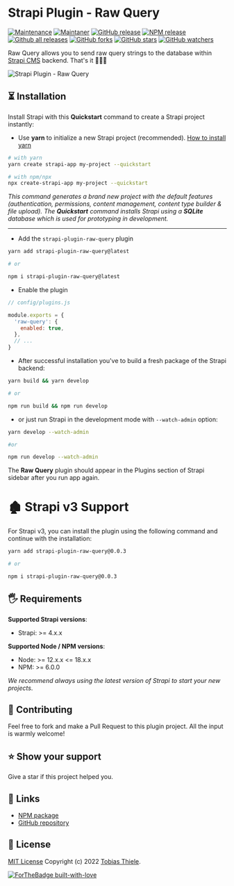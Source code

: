 # Strapi Plugin - Raw Query

[![Maintenance](https://img.shields.io/badge/Maintained%3F-yes-green.svg)](https://github.com/creazy231/strapi-plugin-raw-query/graphs/commit-activity)
[![Maintaner](https://img.shields.io/badge/maintainer-creazy231-blue)](https://github.com/creazy231)
[![GitHub release](https://img.shields.io/github/release/creazy231/strapi-plugin-raw-query.svg)](https://github.com/creazy231/strapi-plugin-raw-query/releases/)
[![NPM release](https://img.shields.io/npm/v/strapi-plugin-raw-query)](https://www.npmjs.org/package/strapi-plugin-raw-query)
[![Github all releases](https://img.shields.io/npm/dt/strapi-plugin-raw-query)](https://GitHub.com/creazy231/strapi-plugin-raw-query/releases/)
[![GitHub forks](https://img.shields.io/github/forks/creazy231/strapi-plugin-raw-query.svg?style=social&label=Fork&maxAge=2592000)](https://GitHub.com/creazy231/strapi-plugin-raw-query/network/)
[![GitHub stars](https://img.shields.io/github/stars/creazy231/strapi-plugin-raw-query.svg?style=social&label=Star&maxAge=2592000)](https://GitHub.com/creazy231/strapi-plugin-raw-query/stargazers/)
[![GitHub watchers](https://img.shields.io/github/watchers/creazy231/strapi-plugin-raw-query.svg?style=social&label=Watch&maxAge=2592000)](https://GitHub.com/creazy231/strapi-plugin-raw-query/watchers/)

Raw Query allows you to send raw query strings to the database within [Strapi CMS](https://github.com/strapi/strapi) backend. That's it 🤷🏻‍♂️

<img src="https://raw.githubusercontent.com/creazy231/strapi-plugin-raw-query/main/public/assets/preview.jpeg" alt="Strapi Plugin - Raw Query" />


## ⏳ Installation
Install Strapi with this **Quickstart** command to create a Strapi project instantly:

- Use **yarn** to initialize a new Strapi project (recommended). [How to install yarn](https://yarnpkg.com/lang/en/docs/install/)

```bash
# with yarn
yarn create strapi-app my-project --quickstart

# with npm/npx
npx create-strapi-app my-project --quickstart
```

_This command generates a brand new project with the default features (authentication, permissions, content management, content type builder & file upload). The **Quickstart** command installs Strapi using a **SQLite** database which is used for prototyping in development._

---

- Add the `strapi-plugin-raw-query` plugin

```bash
yarn add strapi-plugin-raw-query@latest

# or

npm i strapi-plugin-raw-query@latest
```

- Enable the plugin

```js
// config/plugins.js

module.exports = {
  'raw-query': {
    enabled: true,
  },
  // ...
}

```

- After successful installation you've to build a fresh package of the Strapi backend:

```bash
yarn build && yarn develop

# or

npm run build && npm run develop
```

- or just run Strapi in the development mode with `--watch-admin` option:

```bash
yarn develop --watch-admin

#or

npm run develop --watch-admin
```

The **Raw Query** plugin should appear in the Plugins section of Strapi sidebar after you run app again.


# 🏚 Strapi v3 Support
For Strapi v3, you can install the plugin using the following command and continue with the installation:
```bash
yarn add strapi-plugin-raw-query@0.0.3

# or

npm i strapi-plugin-raw-query@0.0.3
```

## 🖐 Requirements

**Supported Strapi versions**:

- Strapi: >= 4.x.x


**Supported Node / NPM versions**:
- Node: >= 12.x.x <= 18.x.x
- NPM: >= 6.0.0


_We recommend always using the latest version of Strapi to start your new projects_.

## 🤝 Contributing

Feel free to fork and make a Pull Request to this plugin project. All the input is warmly welcome!

## ⭐️ Show your support

Give a star if this project helped you.

## 🔗 Links

- [NPM package](https://www.npmjs.com/package/strapi-plugin-raw-query)
- [GitHub repository](https://github.com/creazy231/strapi-plugin-raw-query)

## 📝 License

[MIT License](LICENSE.md) Copyright (c) 2022 [Tobias Thiele](https://tobias-thiele.de/).

[![ForTheBadge built-with-love](http://ForTheBadge.com/images/badges/built-with-love.svg)](https://GitHub.com/creazy231/)
